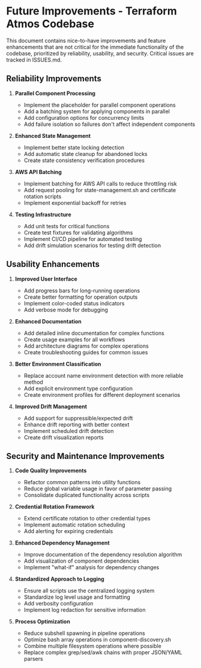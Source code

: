 # Future Improvements - Terraform Atmos Codebase

This document contains nice-to-have improvements and feature enhancements that are not critical for the immediate functionality of the codebase, prioritized by reliability, usability, and security. Critical issues are tracked in ISSUES.md.

## Reliability Improvements

1. **Parallel Component Processing**
   - Implement the placeholder for parallel component operations
   - Add a batching system for applying components in parallel
   - Add configuration options for concurrency limits
   - Add failure isolation so failures don't affect independent components

2. **Enhanced State Management**
   - Implement better state locking detection
   - Add automatic state cleanup for abandoned locks 
   - Create state consistency verification procedures

3. **AWS API Batching**
   - Implement batching for AWS API calls to reduce throttling risk
   - Add request pooling for state-management.sh and certificate rotation scripts
   - Implement exponential backoff for retries

4. **Testing Infrastructure**
   - Add unit tests for critical functions
   - Create test fixtures for validating algorithms
   - Implement CI/CD pipeline for automated testing
   - Add drift simulation scenarios for testing drift detection

## Usability Enhancements

1. **Improved User Interface**
   - Add progress bars for long-running operations
   - Create better formatting for operation outputs
   - Implement color-coded status indicators
   - Add verbose mode for debugging

2. **Enhanced Documentation**
   - Add detailed inline documentation for complex functions
   - Create usage examples for all workflows
   - Add architecture diagrams for complex operations
   - Create troubleshooting guides for common issues

3. **Better Environment Classification**
   - Replace account name environment detection with more reliable method
   - Add explicit environment type configuration
   - Create environment profiles for different deployment scenarios

4. **Improved Drift Management**
   - Add support for suppressible/expected drift
   - Enhance drift reporting with better context
   - Implement scheduled drift detection
   - Create drift visualization reports

## Security and Maintenance Improvements

1. **Code Quality Improvements**
   - Refactor common patterns into utility functions
   - Reduce global variable usage in favor of parameter passing
   - Consolidate duplicated functionality across scripts

2. **Credential Rotation Framework**
   - Extend certificate rotation to other credential types
   - Implement automatic rotation scheduling
   - Add alerting for expiring credentials

3. **Enhanced Dependency Management**
   - Improve documentation of the dependency resolution algorithm
   - Add visualization of component dependencies
   - Implement "what-if" analysis for dependency changes

4. **Standardized Approach to Logging**
   - Ensure all scripts use the centralized logging system
   - Standardize log level usage and formatting 
   - Add verbosity configuration
   - Implement log redaction for sensitive information

5. **Process Optimization**
   - Reduce subshell spawning in pipeline operations
   - Optimize bash array operations in component-discovery.sh
   - Combine multiple filesystem operations where possible
   - Replace complex grep/sed/awk chains with proper JSON/YAML parsers